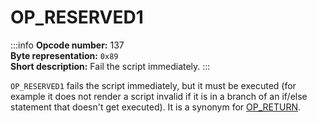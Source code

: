 # OP_RESERVED1

:::info
**Opcode number:** 137  
**Byte representation:** `0x89`  
**Short description:** Fail the script immediately.
:::

`OP_RESERVED1` fails the script immediately, but it must be executed (for example it does not render a script invalid if it is in a branch of an if/else statement that doesn't get executed). It is a synonym for [OP_RETURN](./OP_RETURN.md).
